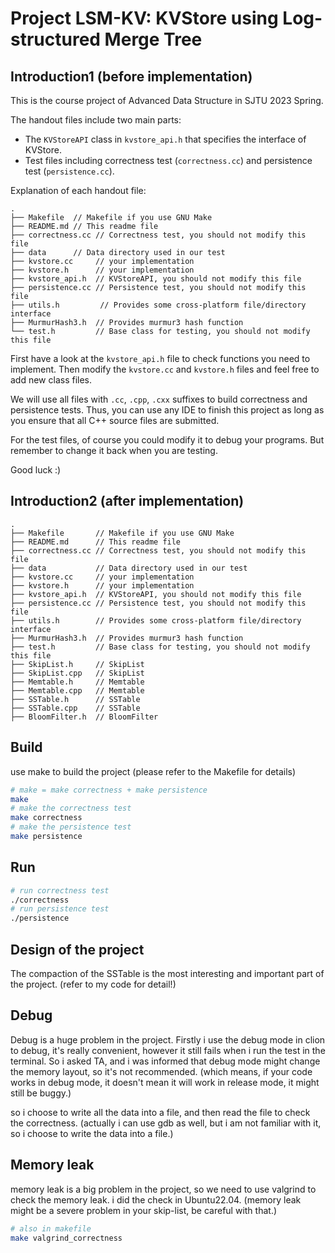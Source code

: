 # Project LSM-KV: KVStore using Log-structured Merge Tree

## Introduction1 (before implementation)
This is the course project of Advanced Data Structure in SJTU 2023 Spring.

The handout files include two main parts:

- The `KVStoreAPI` class in `kvstore_api.h` that specifies the interface of KVStore.
- Test files including correctness test (`correctness.cc`) and persistence test (`persistence.cc`).

Explanation of each handout file:

```text
.
├── Makefile  // Makefile if you use GNU Make
├── README.md // This readme file
├── correctness.cc // Correctness test, you should not modify this file
├── data      // Data directory used in our test
├── kvstore.cc     // your implementation
├── kvstore.h      // your implementation
├── kvstore_api.h  // KVStoreAPI, you should not modify this file
├── persistence.cc // Persistence test, you should not modify this file
├── utils.h         // Provides some cross-platform file/directory interface
├── MurmurHash3.h  // Provides murmur3 hash function
└── test.h         // Base class for testing, you should not modify this file
```


First have a look at the `kvstore_api.h` file to check functions you need to implement. Then modify the `kvstore.cc` and `kvstore.h` files and feel free to add new class files.

We will use all files with `.cc`, `.cpp`, `.cxx` suffixes to build correctness and persistence tests. Thus, you can use any IDE to finish this project as long as you ensure that all C++ source files are submitted.

For the test files, of course you could modify it to debug your programs. But remember to change it back when you are testing.

Good luck :)

## Introduction2 (after implementation)

```text
.
├── Makefile       // Makefile if you use GNU Make
├── README.md      // This readme file
├── correctness.cc // Correctness test, you should not modify this file
├── data           // Data directory used in our test
├── kvstore.cc     // your implementation
├── kvstore.h      // your implementation
├── kvstore_api.h  // KVStoreAPI, you should not modify this file
├── persistence.cc // Persistence test, you should not modify this file
├── utils.h        // Provides some cross-platform file/directory interface
├── MurmurHash3.h  // Provides murmur3 hash function
├── test.h         // Base class for testing, you should not modify this file
├── SkipList.h     // SkipList 
├── SkipList.cpp   // SkipList
├── Memtable.h     // Memtable
├── Memtable.cpp   // Memtable
├── SSTable.h      // SSTable
├── SSTable.cpp    // SSTable
├── BloomFilter.h  // BloomFilter

```

## Build

use make to build the project (please refer to the Makefile for details)

```bash
# make = make correctness + make persistence
make
# make the correctness test
make correctness
# make the persistence test
make persistence
```

## Run

```bash
# run correctness test
./correctness
# run persistence test
./persistence
```

## Design of the project

The compaction of the SSTable is the most interesting and important part of the project.
(refer to my code for detail!)

## Debug

Debug is a huge problem in the project.
Firstly i use the debug mode in clion to debug, it's really convenient, however 
it still fails when i run the test in the terminal.
So i asked TA, and i was informed that debug mode might change the memory layout, so it's not recommended.
(which means, if your code works in debug mode, it doesn't mean it will work in release mode, it might still be buggy.)

so i choose to write all the data into a file, and then read the file to check the correctness.
(actually i can use gdb as well, but i am not familiar with it, so i choose to write the data into a file.)

## Memory leak

memory leak is a big problem in the project, so we need to use valgrind to check the memory leak.
i did the check in Ubuntu22.04.
(memory leak might be a severe problem in your skip-list, be careful with that.)

```bash
# also in makefile
make valgrind_correctness
```
